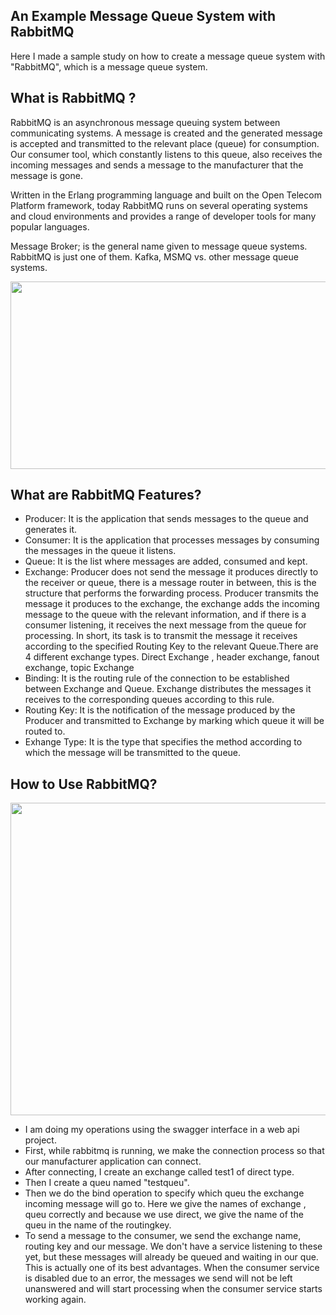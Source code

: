 ## An Example Message Queue System with RabbitMQ

Here I made a sample study on how to create a message queue system with "RabbitMQ", which is a message queue system.

## What is RabbitMQ ?

 RabbitMQ is an asynchronous message queuing system between communicating systems. A message is created and the generated message is accepted and transmitted to the relevant place (queue) for consumption. Our consumer tool, which constantly listens to this queue, also receives the incoming messages and sends a message to the manufacturer that the message is gone.
 
 Written in the Erlang programming language and built on the Open Telecom Platform framework, today RabbitMQ runs on several operating systems and cloud environments and provides a range of developer tools for many popular languages.
 
 Message Broker; is the general name given to message queue systems. RabbitMQ is just one of them. Kafka, MSMQ vs. other message queue systems.
 
 <img src="https://devnot.com/wp-content/uploads/2020/09/rabbitmq-e1600270210379.png" width="600" height="300">
 
 ## What are RabbitMQ Features?
- Producer: It is the application that sends messages to the queue and generates it.
- Consumer: It is the application that processes messages by consuming the messages in the queue it listens.
- Queue: It is the list where messages are added, consumed and kept.
- Exchange: Producer does not send the message it produces directly to the receiver or queue, there is a message router in between, this is the structure that performs the forwarding process. Producer transmits the message it produces to the exchange, the exchange adds the incoming message to the queue with the relevant information, and if there is a consumer listening, it receives the next message from the queue for processing. In short, its task is to transmit the message it receives according to the specified Routing Key to the relevant Queue.There are 4 different exchange types. Direct Exchange , header exchange, fanout exchange, topic Exchange
- Binding: It is the routing rule of the connection to be established between Exchange and Queue. Exchange distributes the messages it receives to the corresponding queues according to this rule.
- Routing Key: It is the notification of the message produced by the Producer and transmitted to Exchange by marking which queue it will be routed to.
- Exhange Type: It is the type that specifies the method according to which the message will be transmitted to the queue.
 
 ## How to Use RabbitMQ?
 
<img src="https://user-images.githubusercontent.com/96787308/196005440-007160b1-8404-4336-9d2d-575a1deff41f.PNG" width="800" height="500">
 
 - I am doing my operations using the swagger interface in a web api project.
 - First, while rabbitmq is running, we make the connection process so that our manufacturer application can connect.
 - After connecting, I create an exchange called test1 of direct type.
 - Then I create a queu named "testqueu".
 - Then we do the bind operation to specify which queu the exchange incoming message will go to. Here we give the names of exchange , queu correctly and because we use direct, we give the name of the queu in the name of the routingkey.
 - To send a message to the consumer, we send the exchange name, routing key and our message. We don't have a service listening to these yet, but these messages will already be queued and waiting in our que. This is actually one of its best advantages. When the consumer service is disabled due to an error, the messages we send will not be left unanswered and will start processing when the consumer service starts working again.

